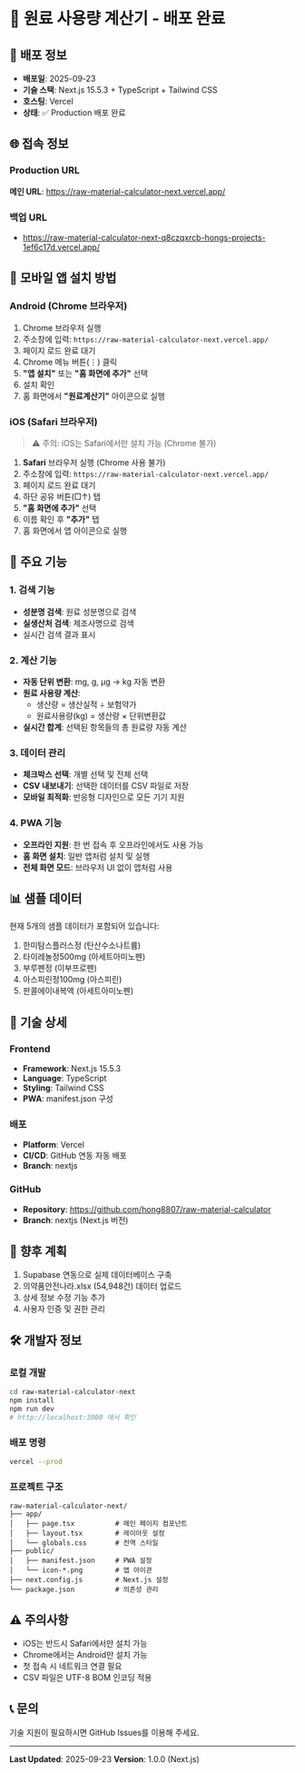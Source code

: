 # 🎉 원료 사용량 계산기 - 배포 완료

## 📅 배포 정보
- **배포일**: 2025-09-23
- **기술 스택**: Next.js 15.5.3 + TypeScript + Tailwind CSS
- **호스팅**: Vercel
- **상태**: ✅ Production 배포 완료

## 🌐 접속 정보

### Production URL
**메인 URL**: https://raw-material-calculator-next.vercel.app/

### 백업 URL
- https://raw-material-calculator-next-q8czqxrcb-hongs-projects-1ef6c17d.vercel.app/

## 📱 모바일 앱 설치 방법

### Android (Chrome 브라우저)
1. Chrome 브라우저 실행
2. 주소창에 입력: `https://raw-material-calculator-next.vercel.app/`
3. 페이지 로드 완료 대기
4. Chrome 메뉴 버튼(⋮) 클릭
5. **"앱 설치"** 또는 **"홈 화면에 추가"** 선택
6. 설치 확인
7. 홈 화면에서 **"원료계산기"** 아이콘으로 실행

### iOS (Safari 브라우저)
> ⚠️ 주의: iOS는 Safari에서만 설치 가능 (Chrome 불가)

1. **Safari** 브라우저 실행 (Chrome 사용 불가)
2. 주소창에 입력: `https://raw-material-calculator-next.vercel.app/`
3. 페이지 로드 완료 대기
4. 하단 공유 버튼(□↑) 탭
5. **"홈 화면에 추가"** 선택
6. 이름 확인 후 **"추가"** 탭
7. 홈 화면에서 앱 아이콘으로 실행

## 🚀 주요 기능

### 1. 검색 기능
- **성분명 검색**: 원료 성분명으로 검색
- **실생산처 검색**: 제조사명으로 검색
- 실시간 검색 결과 표시

### 2. 계산 기능
- **자동 단위 변환**: mg, g, μg → kg 자동 변환
- **원료 사용량 계산**:
  - 생산량 = 생산실적 ÷ 보험약가
  - 원료사용량(kg) = 생산량 × 단위변환값
- **실시간 합계**: 선택된 항목들의 총 원료량 자동 계산

### 3. 데이터 관리
- **체크박스 선택**: 개별 선택 및 전체 선택
- **CSV 내보내기**: 선택한 데이터를 CSV 파일로 저장
- **모바일 최적화**: 반응형 디자인으로 모든 기기 지원

### 4. PWA 기능
- **오프라인 지원**: 한 번 접속 후 오프라인에서도 사용 가능
- **홈 화면 설치**: 일반 앱처럼 설치 및 실행
- **전체 화면 모드**: 브라우저 UI 없이 앱처럼 사용

## 📊 샘플 데이터
현재 5개의 샘플 데이터가 포함되어 있습니다:
1. 한미탐스플러스정 (탄산수소나트륨)
2. 타이레놀정500mg (아세트아미노펜)
3. 부루펜정 (이부프로펜)
4. 아스피린정100mg (아스피린)
5. 판콜에이내복액 (아세트아미노펜)

## 🔧 기술 상세

### Frontend
- **Framework**: Next.js 15.5.3
- **Language**: TypeScript
- **Styling**: Tailwind CSS
- **PWA**: manifest.json 구성

### 배포
- **Platform**: Vercel
- **CI/CD**: GitHub 연동 자동 배포
- **Branch**: nextjs

### GitHub
- **Repository**: https://github.com/hong8807/raw-material-calculator
- **Branch**: nextjs (Next.js 버전)

## 📝 향후 계획
1. Supabase 연동으로 실제 데이터베이스 구축
2. 의약품안전나라.xlsx (54,948건) 데이터 업로드
3. 상세 정보 수정 기능 추가
4. 사용자 인증 및 권한 관리

## 🛠️ 개발자 정보

### 로컬 개발
```bash
cd raw-material-calculator-next
npm install
npm run dev
# http://localhost:3000 에서 확인
```

### 배포 명령
```bash
vercel --prod
```

### 프로젝트 구조
```
raw-material-calculator-next/
├── app/
│   ├── page.tsx          # 메인 페이지 컴포넌트
│   ├── layout.tsx        # 레이아웃 설정
│   └── globals.css       # 전역 스타일
├── public/
│   ├── manifest.json     # PWA 설정
│   └── icon-*.png        # 앱 아이콘
├── next.config.js        # Next.js 설정
└── package.json          # 의존성 관리
```

## ⚠️ 주의사항
- iOS는 반드시 Safari에서만 설치 가능
- Chrome에서는 Android만 설치 가능
- 첫 접속 시 네트워크 연결 필요
- CSV 파일은 UTF-8 BOM 인코딩 적용

## 📞 문의
기술 지원이 필요하시면 GitHub Issues를 이용해 주세요.

---
**Last Updated**: 2025-09-23
**Version**: 1.0.0 (Next.js)